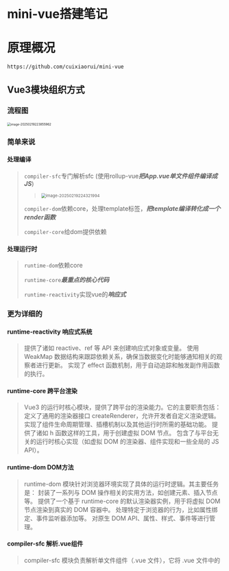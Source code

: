 # mini-vue搭建笔记

# 原理概况

```
https://github.com/cuixiaorui/mini-vue
```

## Vue3模块组织方式

### 流程图

<img src="C:\Users\DELL\AppData\Roaming\Typora\typora-user-images\image-20250219223855962.png" alt="image-20250219223855962" style="zoom:50%;" />

### 简单来说

#### 处理编译

>`compiler-sfc`专门解析sfc (使用rollup-vue***把App.vue单文件组件编译成JS***)
>
>> <img src="C:\Users\DELL\AppData\Roaming\Typora\typora-user-images\image-20250219224321994.png" alt="image-20250219224321994" style="zoom: 67%;" />
>
>`compiler-dom`依赖core，处理template标签，***把template编译转化成一个render函数***
>
>`compiler-core`给dom提供依赖

#### 处理运行时

>`runtime-dom`依赖core
>
>`runtime-core`***最重点的核心代码***
>
>`runtime-reactivity`实现vue的***响应式***

### 更为详细的

#### runtime-reactivity 响应式系统

>提供了诸如 reactive、ref 等 API 来创建响应式对象或变量。
>使用 WeakMap 数据结构来跟踪依赖关系，确保当数据变化时能够通知相关的观察者进行更新。
>实现了 effect 函数机制，用于自动追踪和触发副作用函数的执行。

#### runtime-core 跨平台渲染

>Vue3 的运行时核心模块，提供了跨平台的渲染能力。它的主要职责包括：
>定义了通用的渲染器接口 createRenderer，允许开发者自定义渲染逻辑。
>实现了组件生命周期管理、插槽机制以及其他运行时所需的基础功能。
>提供了诸如 h 函数这样的工具，用于创建虚拟 DOM 节点。
>包含了与平台无关的运行时核心实现（如虚拟 DOM 的渲染器、组件实现和一些全局的 JS API）。

#### runtime-dom DOM方法

>runtime-dom 模块针对浏览器环境实现了具体的运行时逻辑。其主要任务是：
>封装了一系列与 DOM 操作相关的实用方法，如创建元素、插入节点等。
>提供了一个基于 runtime-core 的默认渲染器实例，用于将虚拟 DOM 节点渲染到真实的 DOM 容器中。
>处理特定于浏览器的行为，比如属性绑定、事件监听器添加等。
>对原生 DOM API、属性、样式、事件等进行管理。

#### compiler-sfc 解析.vue组件

>compiler-sfc 模块负责解析单文件组件（.vue 文件），它将 .vue 文件中的 <template>、<script> 和 <style> 部分分别提取出来，并对它们进行相应的处理。具体而言：
>对于 <template> 部分，会调用 compiler-dom 来将其编译为渲染函数。
>对于 <script> 部分，可能会做一些额外的处理，比如注入上下文或处理 TypeScript 类型声明。
>对于 <style> 部分，则可能涉及 CSS 模块化处理或者其他样式相关的转换。

#### compiler-core 编译逻辑和算法

>作为 Vue 编译的核心模块，compiler-core 是平台无关的，提供了基础的编译逻辑和算法。它的职责是定义了编译的基本流程，包括但不限于：
>提供 baseParse 函数用于解析模板字符串到 AST。
>定义了 transform 方法来对 AST 进行转换。
>实现了 generate 函数用来从 AST 生成最终的渲染函数代码。
>提供了与平台无关的代码转换插件，适用于不同类型的编译需求。

#### compiler-dom 浏览器模板编译

>该模块专注于浏览器端的模板编译工作。它的主要功能包括：
>接收 Vue 的模板字符串作为输入，通过调用 baseCompile 函数来执行实际的编译过程。
>将模板字符串解析为抽象语法树（AST）。
>对 AST 进行必要的转换和优化。
>最终生成可执行的 JavaScript 渲染函数代码，以便在浏览器环境中运行。

# runtime-reactivity 响应式系统

## 主流程 | 脑图

![image-20250220163321605](C:\Users\DELL\AppData\Roaming\Typora\typora-user-images\image-20250220163321605.png)

### reactive 响应式设置

> ***reactivity核心API***
>
> **`reactive()`**创建**对象类型**的响应式数据：
>
> ```js
> import { reactive } from 'vue';
> const state = reactive({ count: 0 });
> state.count++; // 修改后视图自动更新
> ```
>
> **`ref()`**创建**任意类型**的响应式数据（通过 `.value` 访问）：
>
> ```js
> import { ref } from 'vue';
> const num = ref(0);
> num.value = 10; // 修改需使用 .value
> ```
>
> **`computed()`**创建依赖其他数据的计算属性：
>
> ```js
> const doubleCount = computed(() => state.count * 2);
> ```
>
> **`watch()` 和 `watchEffect()`**监听数据变化执行副作用：
>
> ```js
> watch(num, (newVal) => console.log('num变化:', newVal));
> watchEffect(() => console.log('count变化:', state.count));
> ```

#### reactive 单测

reactivity / tests / reactive.spec.ts

```ts
import { reactive, isReactive, toRaw, reactiveMap } from "../src/reactive";
```

>`reactive`: 将普通对象转换为响应式对象。
>`isReactive`: 检查一个对象是否是响应式对象。
>`toRaw`: 获取响应式对象对应的原始对象。
>`reactiveMap`: 内部使用的 Map 数据结构，用于存储原始对象和响应式对象之间的映射关系。

```ts
describe("reactive", () => {
  test("Object", () => {//测试用例1 | 基本功能：确保 reactive 方法能够正确地将普通对象转换为响应式对象。
    const original = { foo: 1 };
    const observed = reactive(original);//将普通对象转换为响应式对象
    expect(observed).not.toBe(original);//确保 reactive 返回的对象与原始对象不是同一个引用
    expect(isReactive(observed)).toBe(true);//验证 observed 是响应式对象
    expect(isReactive(original)).toBe(false);//而 original 不是
    expect(observed.foo).toBe(1);//可读取
    expect("foo" in observed).toBe(true);//存在
    expect(Object.keys(observed)).toEqual(["foo"]);//自有属性键名
  });

  test("nested reactives", () => {//测试用例2 | 嵌套对象支持：确保嵌套对象和数组也能被正确转换为响应式对象。
    const original = {//定义一个复杂对象
      nested: {//嵌套对象
        foo: 1,
      },
      array: [{ bar: 2 }],//数组
    };
    const observed = reactive(original);//将复杂对象转换为响应式对象
    expect(isReactive(observed.nested)).toBe(true);
    expect(isReactive(observed.array)).toBe(true);
    expect(isReactive(observed.array[0])).toBe(true);
  });

  test("toRaw", () => {//测试用例3 | toRaw 方法：确保可以正确地从响应式对象中获取原始对象。
    const original = { foo: 1 };
    const observed = reactive(original);
    expect(toRaw(observed)).toBe(original);//确保通过 toRaw 方法可以从响应式对象 observed 中获取原始对象 original
    expect(toRaw(original)).toBe(original);//如果直接对原始对象调用 toRaw，应该返回原始对象本身
  });
});
```

#### reactive 源码实现（*Proxy*）

```ts
export function reactive(target) {
  return createReactiveObject(target, reactiveMap, mutableHandlers);
}
```

👇

```ts
function createReactiveObject(target, proxyMap, baseHandlers) {//原理是JS创建的Proxy对象，目的是可以侦听到用户 get 或者 set 的动作
    
  const existingProxy = proxyMap.get(target);//先检查 proxyMap 中是否已经存在与当前 target 对应的代理对象。
  if (existingProxy) {//存在则直接返回缓存中的代理对象，避免重复创建。
    return existingProxy;
  }

  //target 被代理的目标对象
  //baseHandlers 一个拦截器对象，定义了代理的行为（例如如何处理 get 和 set 操作）
  const proxy = new Proxy(target, baseHandlers);

  proxyMap.set(target, proxy);//把创建好的 proxy 给存起来
  return proxy;
}
```

> 另：回顾Proxy功能 | 可在用户对目标对象的***访问(get)***和***修改(set)***操作中，自定义逻辑（如触发依赖更新）
>
> ```ts
> // 定义一个目标对象
> const target = { count: 0 };
> 
> // 创建一个 Proxy 对象
> const reactiveObj = new Proxy(target, {
> get(target, key, receiver) {
>  console.log(`Getting ${key}`);
>  return Reflect.get(target, key, receiver);
> },
> set(target, key, value, receiver) {
>  console.log(`Setting ${key} to ${value}`);
>  const result = Reflect.set(target, key, value, receiver);
>  if (result) {
>    console.log("Trigger updates...");
>  }
>  return result;
> }
> });
> 
> // 测试
> console.log(reactiveObj.count); // 输出: Getting count
> reactiveObj.count++; // 输出: Setting count to 1 和 Trigger updates...
> ```

### init 初始化

#### effect 单测

> ***effect 函数功能***
>
> 当依赖的数据发生变化时，自动重新执行指定的函数。
>
> ```ts
> import { reactive, effect } from '@vue/reactivity';
> 
> const state = reactive({ count: 0 });
> 
> // effect函数
> effect(() => {
> console.log(`Count is ${state.count}`);
> });
> 
> // 修改状态
> state.count++; // 输出: Count is 1
> state.count++; // 输出: Count is 2
> ```
>
> 手动停止 `effect`
>
> ```ts
> // 创建一个 effect 并获取停止函数
> const stop = effect(() => {
> console.log(`Count is ${state.count}`);
> });
> 
> // 修改状态
> state.count++; // 输出: Count is 1
> // 停止 effect
> stop();
> // 再次修改状态，但 effect 不再触发
> state.count++; // 无输出
> ```

```ts
import { reactive } from "../src/reactive";
import { effect, stop } from "../src/effect";
import { vi } from "vitest";

describe("effect", () => {
  it("should run the passed function once (wrapped by a effect)", () => { //验证 effect 函数是否会立即执行传入的函数一次
    const fnSpy = vi.fn(() => {});//创建一个间谍函数fnSpy
    effect(fnSpy);//fnSpy作为参数传递给effect函数
    expect(fnSpy).toHaveBeenCalledTimes(1);//验证fnSpy是否被调用了一次
  });

  it("should observe basic properties", () => {//验证 effect 函数是否能够观察到响应式对象的基本属性的变化
    let dummy;
    const counter = reactive({ num: 0 });
    effect(() => (dummy = counter.num));//使用 effect 函数包裹一个箭头函数，该函数将 counter.num 的值赋给 dummy。
    
    expect(dummy).toBe(0);
    counter.num = 7;
    expect(dummy).toBe(7);
  });

  it("should observe multiple properties", () => {//验证 effect 函数是否能够观察到响应式对象的多个属性的变化
    let dummy;
    const counter = reactive({ num1: 0, num2: 0 });
    effect(() => (dummy = counter.num1 + counter.num1 + counter.num2));
    
    expect(dummy).toBe(0);
    counter.num1 = counter.num2 = 7;
    expect(dummy).toBe(21);
  });

  it("should handle multiple effects", () => {//验证 effect 函数是否能够处理多个响应式依赖
    let dummy1, dummy2;
    const counter = reactive({ num: 0 });
    effect(() => (dummy1 = counter.num));
    effect(() => (dummy2 = counter.num));

    expect(dummy1).toBe(0);
    expect(dummy2).toBe(0);
    counter.num++;
    expect(dummy1).toBe(1);
    expect(dummy2).toBe(1);
  });

  it("should observe nested properties", () => {//验证 effect 函数是否能够观察到嵌套属性的变化
    let dummy;
    const counter = reactive({ nested: { num: 0 } });
    effect(() => (dummy = counter.nested.num));

    expect(dummy).toBe(0);
    counter.nested.num = 8;
    expect(dummy).toBe(8);
  });

  it("should observe function call chains", () => {//验证 effect 函数是否能够观察到函数调用链的变化
    let dummy;
    const counter = reactive({ num: 0 });
    effect(() => (dummy = getNum()));

    function getNum() {
      return counter.num;
    }

    expect(dummy).toBe(0);
    counter.num = 2;
    expect(dummy).toBe(2);
  });

  it("scheduler", () => {//验证 effect 函数是否能够正确地调用 scheduler 函数
    let dummy;
    let run: any;
    const scheduler = vi.fn(() => {
      run = runner;
    });
    const obj = reactive({ foo: 1 });
    const runner = effect(
      () => {
        dummy = obj.foo;
      },
      { scheduler }
    );
    expect(scheduler).not.toHaveBeenCalled();
    expect(dummy).toBe(1);
    // should be called on first trigger
    obj.foo++;
    expect(scheduler).toHaveBeenCalledTimes(1);
    // // should not run yet
    expect(dummy).toBe(1);
    // // manually run
    run();
    // // should have run
    expect(dummy).toBe(2);
  });

  it("stop", () => {//验证 effect 函数是否能够正确地停止观察
    let dummy;
    const obj = reactive({ prop: 1 });
    const runner = effect(() => {
      dummy = obj.prop;
    });
    obj.prop = 2;
    expect(dummy).toBe(2);
    stop(runner);
    // obj.prop = 3
    obj.prop++;
    expect(dummy).toBe(2);

    // stopped effect should still be manually callable
    runner();
    expect(dummy).toBe(3);
  });

  it("events: onStop", () => {//验证 effect 函数是否能够正确地触发 onStop 事件
    const onStop = vi.fn();
    const runner = effect(() => {}, {
      onStop,
    });

    stop(runner);
    expect(onStop).toHaveBeenCalled();
  });
});
```

#### effect 源码实现

**effect函数**

```ts
export function effect(fn, options = {}) {
    //fn：用户传入的副作用函数，该函数内部通常会访问响应式数据，当这些响应式数据发生变化时，fn 会被重新执行。
    //options：一个可选的配置对象，默认值为空对象 {}。
    const _effect = new ReactiveEffect(fn);

    extend(_effect, options);//将用户传入的 options 配置对象合并到_effect 实例上，但不容易直接看出 _effect 实例上有哪些额外的属性
    _effect.run();//调用内部run方法

    // 将 _effect.run 方法绑定到 _effect 实例上，创建一个新的函数 runner
    // 当调用 runner 函数时，实际上是调用 _effect.run 方法
    const runner: any = _effect.run.bind(_effect);
    //在 runner 函数上添加一个 effect 属性，指向 _effect 实例
    runner.effect = _effect;
    return runner;
}
```

##### 执行fn

**ReactiveEffect类**

```ts
export class ReactiveEffect {
  active = true; //标记该副作用函数是否处于活跃状态
  deps = []; //存储该副作用函数的所有依赖项
  public onStop?: () => void; //副作用函数停止时的回调
  constructor(public fn, public scheduler?) {
    console.log("创建 ReactiveEffect 对象");
  }

  run() {
    console.log("run");
      
    //如果 this.active 为 false，表示该副作用函数已经被停止（调用了 stop 方法），此时直接执行 this.fn() 并返回结果，不进行依赖收集。
    if (!this.active) {
      return this.fn();
    }

    shouldTrack = true;//全局变量，控制是否进行依赖收集。true表示开始收集依赖。
    activeEffect = this as any;//全局变量，存储当前正在执行的副作用函数。this表示当前正在执行的副作用函数是 ReactiveEffect 的实例。
      
    console.log("执行用户传入的 fn");
    const result = this.fn();

    shouldTrack = false;//停止依赖收集。
    activeEffect = undefined;//当前没有正在执行的副作用函数。

    return result;
  }

  stop() {
    if (this.active) {//该副作用函数已经被停止
      // 如果第一次执行 stop 后 active 就 false 了，这是为了防止重复的调用，执行 stop 逻辑
      cleanupEffect(this);//从所有依赖该副作用函数的响应式对象中移除该副作用函数，从而停止响应式追踪
      if (this.onStop) {//this.onStop 存在，则调用该回调函数，允许用户在副作用函数停止时执行自定义逻辑
        this.onStop();
      }
      this.active = false;//副作用函数已经停止
    }
  }
}
```

##### 触发get(访问)

##### 执行track(收集依赖)

##### 把effect收集起来作为依赖

### update 更新

#### 例：effect 单测

##### 触发set(修改)

```ts
it("should observe basic properties", () => {//验证 effect 函数是否能够观察到响应式对象的基本属性的变化
    let dummy;
    const counter = reactive({ num: 0 });
    effect(() => (dummy = counter.num));

    expect(dummy).toBe(0);
    counter.num = 7;// 更新时触发set操作
    expect(dummy).toBe(7);
});
```

##### 执行trigger(触发依赖)

baseHandlers.ts

```ts
function createSetter() {
	return function set(target, key, value, receiver) {
		const result = Reflect.set(target, key, value, receiver)

		trigger(target, 'set', key)// 触发trigger后重新运行effect函数

		return result
	}
}
```

##### effect重新运行

>执行fn->触发get(访问)->执行track(收集依赖)->把effect收集起来作为依赖

## baseHandlers | 脑图

![image-20250220164149032](C:\Users\DELL\AppData\Roaming\Typora\typora-user-images\image-20250220164149032.png)

直达src / baseHandlers.ts

### get

```ts
function createGetter(isReadonly = false, shallow = false) {
  return function get(target, key, receiver) {
    //这些辅助函数用于检查 key 是否为 ReactiveFlags.RAW，并且 receiver 是否与相应的映射表（reactiveMap、readonlyMap 或 shallowReadonlyMap）中的目标对象匹配。
    const isExistInReactiveMap = () =>
      key === ReactiveFlags.RAW && receiver === reactiveMap.get(target);

    const isExistInReadonlyMap = () =>
      key === ReactiveFlags.RAW && receiver === readonlyMap.get(target);

    const isExistInShallowReadonlyMap = () =>
      key === ReactiveFlags.RAW && receiver === shallowReadonlyMap.get(target);

    if (key === ReactiveFlags.IS_REACTIVE) {//表示对象是否为响应式对象。
      return !isReadonly;
    } else if (key === ReactiveFlags.IS_READONLY) {
      return isReadonly;
    } else if (//表示对象是否为只读对象。
      isExistInReactiveMap() ||
      isExistInReadonlyMap() ||
      isExistInShallowReadonlyMap()
    ) {
      return target;
    }

    //假设obj={foo:1} key:foo -> res = 1 res就是目标对象的属性值//
    const res = Reflect.get(target, key, receiver);

    if (!isReadonly) {//如果对象不是只读的，调用 track 函数进行依赖收集。只读对象不会被修改，也就不会触发 trigger 函数，所以不需要收集依赖。
      // 在触发 get 的时候进行依赖收集
      track(target, "get", key);//触发track
    }

    if (shallow) {//如果是浅响应式模式，直接返回属性值，不进行递归处理
      return res;
    }

    if (isObject(res)) {//如果属性值是一个对象，根据 isReadonly 的值，将其转换为只读响应式对象或普通响应式对象
      // res 等于 target[key]
      return isReadonly ? readonly(res) : reactive(res);
    }

    return res;
  };
}
```

### set

```ts
function createSetter() {
	return function set(target, key, value, receiver) {
         //假设obj={foo:1} key:foo -> value可变2//
         //obj={foo:2}//
		const result = Reflect.set(target, key, value, receiver)//设置对象的属性值

		trigger(target, 'set', key)//trigger函数会通知所有依赖该属性的副作用函数重新执行，以确保响应式系统能够正确更新相关的视图或数据。

		return result//设置完成，返回结果
	}
}
```

### deleteProperty



### has



### ownKeys



## track(收集依赖) | 脑图

![image-20250220212111915](C:\Users\DELL\AppData\Roaming\Typora\typora-user-images\image-20250220212111915.png)

### 初始化dep

src / effect.ts

```ts
export function track(target, type, key) {
    //target：响应式对象，即被代理的原始对象。
    //type：操作类型，例如 GET、SET 等，不过在当前代码中，type 参数未被使用。
    //key：响应式对象的属性名。
    if (!isTracking()) {//当前是否允许进行依赖收集
        return;
    }
    console.log(`触发 track -> target: ${target} type:${type} key:${key}`);
    
    let depsMap = targetMap.get(target);//targetMap 是一个 WeakMap，用于存储每个响应式对象对应的 depsMap
    if (!depsMap) {// 如果是第一次的话，初始化 depsMap 的逻辑
        depsMap = new Map();// 创建一个新的 Map 实例
        targetMap.set(target, depsMap);//存储到 targetMap 中
    }

    let dep = depsMap.get(key);//depsMap 是一个 Map，存储每个属性对应的 dep
    if (!dep) {
        dep = createDep();//创建一个新的 dep 实例
        depsMap.set(key, dep);//存储到 depsMap 中
    }

    trackEffects(dep);//将当前的副作用函数（activeEffect）添加到 dep 中，并将 dep 添加到 activeEffect 的 deps 数组中
}
```

### 基于activeEffect获取当前依赖 & dep.push(activeEffect)

```ts
export function trackEffects(dep) {
    // 将当前活跃的副作用函数（activeEffect）添加到对应的依赖集合（dep）中，同时将该依赖集合添加到副作用函数的依赖列表（deps）里。
    if (!dep.has(activeEffect)) {//检查是否已收集副函数
        dep.add(activeEffect);//添加
        (activeEffect as any).deps.push(dep);//添加依赖集合到副作用函数的依赖列表
    }
}
```

## trigger(触发依赖) | 脑图

src / effect.ts

```ts
export function trigger(target, type, key) {
    // target：响应式对象，即被代理的原始对象。
    // type：操作类型，例如 GET、SET 等。不过在当前代码中，暂时只处理了 GET 类型。
    // key：响应式对象的属性名。
    let deps: Array<any> = [];//存储所有依赖该属性的依赖集合（dep）

    const depsMap = targetMap.get(target);//从 targetMap 中获取 target 对应的 depsMap

    if (!depsMap) return;

    // 暂时只实现了 GET 类型
    // get 类型只需要取出来就可以
    const dep = depsMap.get(key);

    deps.push(dep);// 最后收集到 deps 内

    const effects: Array<any> = [];
    deps.forEach((dep) => { // 这里解构 dep 得到的是 dep 内部存储的 effect
        effects.push(...dep);
    });
    // 这里的目的是只有一个 dep ，这个dep 里面包含所有的 effect
    // 这里的目前应该是为了 triggerEffects 这个函数的复用
    triggerEffects(createDep(effects));// 触发该依赖集合中的所有副作用函数重新执行
}
```

src / dep.ts

```ts
export function createDep(effects?) {
    // Set 是 JavaScript 中的一种数据结构，类似于数组，但成员的值都是唯一的，没有重复的值。
    const dep = new Set(effects);// 将传入的 effects 作为初始值填充到这个 Set 中
    return dep;
}
```

src / effect.ts

```ts
export function triggerEffects(dep) { // dep 是一个存储副作用函数的集合，通常是一个 Set 类型，用于记录依赖于某个响应式对象属性的所有副作用函数。
    for (const effect of dep) {// 遍历 dep 集合中的每个副作用函数 effect
        if (effect.scheduler) {// effect.scheduler存在
            // scheduler 可以让用户自己选择调用的时机，这样就可以灵活的控制调用了
            // 在 runtime-core 中，就是使用了 scheduler 实现了在 next ticker 中调用的逻辑
            effect.scheduler();
        } else {
            effect.run();// 直接调用 effect.run() 方法，执行副作用函数。
        }
    }
}
```

# runtime-core 初始化核心

## Demo

example / helloWorld

index.html

```html
<div id="root"></div>
<script src="main.js" type="module"></script>
```

main.js

```js
import { createApp } from "../../dist/mini-vue.esm-bundler.js";
import App from "./App.js";

const rootContainer = document.querySelector("#root");//获取根标签节点
createApp(App).mount(rootContainer); //createApp(传入根组件).mount(传入根容器)
```

App.js

```js
export default {//一个对象
    name: "App",//标记当前组件的名字
    setup(props,context) {},//一个在组件创建之前执行的函数，可使用响应式数据、生命周期钩子、计算属性等

    render() {//把template转化成render函数，代表这个组件想要渲染出来的视图
        //tag标签名(div)  props属性对象  children数据包含了(div 元素的子节点)
        return h("div", { tId: 1 }, [h("p", {}, "主页"), h(HelloWorld)]);
    },
};
```

## 渲染流程详解

### mount 初始化流程

> ![138114565-3e0eecbb-7fd0-4203-bf36-5e5fd8003ce0](C:\Users\DELL\Desktop\138114565-3e0eecbb-7fd0-4203-bf36-5e5fd8003ce0.png)
>
> 先进入main.js---获取到根容器---触发createApp函数---调用createApp内部App对象的mount函数---mount内部基于传来的根容器生成虚拟节点vnode(一个普通对象但有几个关键的key，最关键的是有type对象[和传入的对象是一样的name|setup|render])
>
> 调用mount内部的render---调用内部patch方法---解构出type对象---switch判断type的类型从而用不同的方法处理
>
> >**component** 组件类型---调用processComponent---根据!n1分成初始化or更新
> >
> >>**mountComponent** 初始化---模板初始化对象+把vnode虚拟节点挂在到该对象上---***setupComponent***---initProps+initSlots+setupStatefulComponent初始化props/slots/setup&处理组件---在setupStatefulComponent创建一个代理对象[还是那个传来的type对象]将其绑定到instance对象上---传入instance触发setcurrentinstance---handlesetupResult基于setup中的props和context做出一定的处理---1.setup返回一个函数[会把它当成render函数去写] 2.setup返回一个对象[赋值,调用finishComponentSetup,如果没有render会将Component的render赋值给它]
> >
> >>往回走走到***setupComponent***，instance.update使用effect调用componentUpdateFn---该函数中要调用传来对象里的render函数获取vnode子组件生成好的虚拟节点---在componentUpdateFn触发***patch***(递归回去了)【!此时已经变成**element**元素类型了!】
> >
> >>**updateComponent** 更新
>
> >**element** 元素类型---调用processElement---根据!n1分成初始化or更新
> >
> >>**mountElement** 初始化(把虚拟节点转化成一个真实的dom元素)---创建el(真实的element)---[文本类型调用hostcreateElement]---[数组类型调用mountChildren]传入childer节点,el---遍历数组触发***patch***(递归)【!此时数组元素就是**element**类型!】
> >
> >>仍然位于mountElement函数中,如果元素props存在,遍历调用**hostPatchProp**(传入el,key,null,val)---分类,内部处理还是调用了dom内部的API
> >
> >>返回mountElement函数,下一步调用**hostInsert**(el,container[根组件])[将所有的一切插回#root根元素组件]到此所有元素就都在页面上展示出来了，也就是初始化的全过程
> >
> >>**patchElement** 

> 通俗来说：***调用render就是“拆箱”的过程***直到把内部所有的组件渲染到浏览器上

### update 更新流程

App.js 样例变动

```js
export default {//一个对象
    name: "App",//标记当前组件的名字
    setup(props,context) {//一个在组件创建之前执行的函数，可使用响应式数据、生命周期钩子、计算属性等
        const count = ref(10)
        window.count = count
        
        return{
            count,
        };
    },

    render() {//把template转化成render函数，代表这个组件想要渲染出来的视图
        //tag标签名(div)  props属性对象  children数据包含了(div 元素的子节点)
        return h("div", { tId: 1 }, [h("p", {}, "主页" + this.count)]);
    },
};
```

> ![138115157-1f4fb8a2-7e60-412d-96de-12e68eb0288c](C:\Users\DELL\Desktop\138115157-1f4fb8a2-7e60-412d-96de-12e68eb0288c.png)
>
> 响应式的值发生改变(响应式对象都在render函数内)---执行用户传入的fn---判断是否初始化---触发当前组件的effect函数执行(instance,update)---调用render函数(获取前后虚拟节点树节点)---触发***patch***(前后虚拟节点树节点)---根据!n2分成**component**组件类型or**element**元素类型
>
> 更新逻辑：***processXXX***中n1存在---进入***updateXXX***(n1,n2)---取出新(n1&n2)老(n2&{})props---n2.el=n1.el---对比props(patchProps)---对比children(patchChild)双端对比算法实现

# 逐步搭建

## 初始化项目+搭建环境

```js
npm init -y
npm install --save-dev jest
pnpm add typescript --save-dev
npx tsc --init
pnpm add --save-dev jest
pnpm i --save-dev @types/node
```

替换 package.json & tsconfig.json

```json
"scripts": {
    "test": "jest"
}

"types": ["jest"],
"noImplicitAny": false,//把any报错忽略掉
```

配置bable环境

```
pnpm add --save-dev babel-jest @babel/core @babel/preset-env @babel/preset-typescript
```

根目录下创建一个`babel.config.js`文件

> 以当前node版本做一个转换 | 支持TS

```javascript
module.exports = {
  presets: [
    ['@babel/preset-env', {targets: {node: 'current'}}],
    '@babel/preset-typescript',
  ],
};
```

编写测试文件

reactivity / index.ts

```ts
export function sum(a, b) {
	return a + b
}
```

reactivity / tests / index.spec.ts

```ts
it('index', () => {
	expect(1).toBe(1)
})
```

单测运行

```
pnpm test
```



## runtime-reactivity 响应式系统实现

### 编写单测

#### effect

reactivity / texts / effect.spec.ts

```ts
import { effect } from '../effect'
import { reactive } from '../reactive'

describe('effect', () => {
	it.skip('effect', () => {
		const user = reactive({// 响应式对象
			age: 10,
		})

		let nextAge
		effect(() => {//收集依赖 接收fn 触发get操作
			nextAge = user.age + 1
		})

		expect(nextAge).toBe(11)

		// update 触发set操作
		user.age++
		expect(nextAge).toBe(12)
	})
})
```

#### reactive

reactivity / texts / reactive.spec.ts

```ts
import { reactive } from '../reactive'

describe('reactive', () => {
    it('reactive', () => {
        const original = { age: 1 }
        const observed = reactive(original)
        expect(observed).not.toBe(original)
        expect(observed.age).toBe(1)
    })
})
```



### 实现reactive

tsconfig.json

```json
"lib": ["DOM","ES6"], 
```

reactivity / reactive.ts

> 传入一个对象，返回一个Proxy对象，实现 get & set 函数
>
> > 详解 假设对象为 { foo : 1 }
> >
> > ```ts
> > target: { foo : 1 }
> > key: foo
> > value: 1
> > ```

```ts
export function reactive(raw) {
    return new Proxy(raw, {
        get(target, key) {
            const res = Reflect.get(target, key)

            // TODO:收集依赖

            return res
        },
        
        set(target, key, value) {
            const res = Reflect.set(target, key, value)
            
            // TODO:触发依赖

            return res
        }
    })
}
```

> 测试 pnpm test reactive

### 实现effect

reactivity / effect.ts

> 传入一个副作用函数fn，响应式数据发生变化时，重新执行fn
>
> > 封装类，将 `_fn` 私有属性和 `run` 方法封装在一起，外部代码只能通过 `run` 方法来执行 `_fn`，隐藏内部实现细节，提高代码的安全性和可维护性
> >
> > ```ts
> > class ReactiveEffect {
> >  private _fn: any
> > 	constructor(fn) {
> > 		this._fn = fn
> > 	}
> > 	run() {
> > 		this._fn()
> > 	}
> > }
> > ```

```ts
export function effect(fn) {
	const _effect = new ReactiveEffect(fn)

	_effect.run()
}
```

> 测试 pnpm test effect

### 实现reactive-get

```ts
get(target, key) {
    const res = Reflect.get(target, key)

    track(target, key) //传入对象和key

    return res
},
```

#### track 依赖收集

reactivity / effect.ts

> 构建一个容器，存储依赖
>
> ```ts
> const targetMap = new Map() // 存储依赖关系
> ```

```ts
const targetMap = new Map() // 存所有依赖
export function track(target, key) {
	let depsMap = targetMap.get(target)
	if (!depsMap) {
		depsMap = new Map()
		targetMap.set(target, depsMap)//targetMap结构[target<obj>, depsMap<map>]
	}

	let dep = depsMap.get(key)
	if (!dep) {
		dep = new Set()
		depsMap.set(key, dep)//depsMap结构[key<key>, dep<ReactiveEffect>]
	}

	dep.add(？)
}
```

如何拿到fn

```ts
//全局对象
let activeEffect

//ReactiveEffect类内
run() {
    activeEffect = this
    this._fn()
}

//传入effect
dep.add(activeEffect)
```

### 实现reactive-set

```ts
set(target, key, value) {
    const res = Reflect.set(target, key, value)

    trigger(target, key) //传入对象和key
    
    return res
}
```

#### trigger 依赖触发

reactivity / effect.ts

```ts
export function trigger(target, key) {
	let depsMap = targetMap.get(target)
	if (!depsMap) {
		return
	}

	let dep = depsMap.get(key)
	if (!dep) {
		return
	}

	dep.forEach((effect) => {
        effect.run()
    })
}
```

> 测试 pnpm test effect

### 完善effect功能

#### 功能单测1

reactivity / texts / effect.spec.ts

```ts
it('返回runner可以触发effect', () => {
    let foo = 10
    const runner = effect(() => {
        foo++
        return foo
    })

    expect(foo).toBe(11)//创建effect - foo++
    const r = runner()//调用runner - foo++
    expect(foo).toBe(12)
    expect(r).toBe(foo)//调用runner - foo++
})
```

修改effect逻辑

*实现创建实例时run一次*

```ts
export function effect(fn) {
	const _effect = new ReactiveEffect(fn)

	_effect.run() //先执行一次

    return _effect.run.bind(_effect)//返回run函数并绑定this
}
```

```ts
run() {
    activeEffect = this
    return this._fn()//返回值
}
```

> Tips：有关 ***.bind(...)***
>
> 直接返回 `_effect.run` 会让 `run` 方法在调用时 `this` 指向出现问题，可能导致 `this._fn()` 无法正常执行。
>
> *例子*
>
> ```ts
> class ReactiveEffect {
>  private _fn: any;
>  constructor(fn) {
>      this._fn = fn;
>  }
>  run() {
>      console.log('this:', this);
>      this._fn();
>  }
> }
> 
> function effectWithBind(fn) {// 返回 _effect.run.bind(_effect)
>  const _effect = new ReactiveEffect(fn);
>  _effect.run();
>  return _effect.run.bind(_effect);
> }
> 
> function effectWithoutBind(fn) {// 返回 _effect.run
>  const _effect = new ReactiveEffect(fn);
>  _effect.run();
>  return _effect.run;
> }
> 
> const boundRun = effectWithBind(f);// 使用 effectWithBind
> boundRun(); // this 指向 _effect 实例
> 
> const unboundRun = effectWithoutBind(f);// 使用 effectWithoutBind
> unboundRun(); // this 指向全局对象（在浏览器中是 window）
> ```

> 测试 pnpm test effect

#### 功能单测2

reactivity / texts / effect.spec.ts

```ts
it.skip("scheduler", () => {
    // 1. 通过 effect 的第二个参数给定一个 scheduler 的 fn
    // 2. effect 第一次执行的时候 还会执行 fn
    // 3. 当 响应式对象 set update 不会执行 fn 而是执行 scheduler
    // 4. 如果说当执行 runner 的时候 会再次执行 fn
    let dummy
    let run: any
    const scheduler = jest.fn(() => {
        run = runner
    })
    const obj = reactive({ foo: 1 })
    const runner = effect(() => 
		{ dummy = obj.foo },
		{ scheduler }
    )

    expect(scheduler).not.toHaveBeenCalled()//scheduler不会被调用
    expect(dummy).toBe(1)

    //当响应式对象set时调用scheduler,但不会执行fn
    obj.foo++
    expect(scheduler).toHaveBeenCalledTimes(1)
    expect(dummy).toBe(1)

    //调用runner时执行fn
    run()
    expect(dummy).toBe(2)
})
```

更新effect函数

```ts
constructor(fn, public scheduler?) {//拿到可选参数scheduler
    this._fn = fn
}

export function effect(fn, options: any = {}) {
    const scheduler = options.scheduler//拿到scheduler
    const _effect = new ReactiveEffect(fn, scheduler)//给类传入scheduler

    _effect.run()
    return _effect.run.bind(_effect)
}
```

修改更新函数trigger逻辑

```ts
dep.forEach((effect) => {
    if (effect.scheduler) {
        effect.scheduler()
        return
    } else {
        effect.run()
    }
    effect.run()
})
```

> pnpm test effect

#### 功能单测3

reactivity / texts / effect.spec.ts

```ts
it("stop的执行逻辑", () => {
    let dummy
    const obj = reactive({ prop: 1 })
    const runner = effect(() => {
        dummy = obj.prop
    })
    obj.prop = 2
    expect(dummy).toBe(2)

    stop(runner)//停止执行runner

    obj.prop = 3
    expect(dummy).toBe(2)

    runner()
    expect(dummy).toBe(3)
})
```

reactivity / effect.ts

实现stop代码

```ts
export function stop(runner) {
	runner.effect.stop()
}
```

修改effect函数

```ts
export function effect(fn, options: any = {}) {
    const scheduler = options.scheduler
    const _effect = new ReactiveEffect(fn, scheduler)
    
    _effect.run()
    
    const runner: any = _effect.run.bind(_effect) //定义runner函数并绑定this
    runner.effect = _effect //将effect挂载到runner上

    return runner
}
```

track（依赖收集）函数添加逻辑

```ts
dep.add(activeEffect)
activeEffect.deps.push(dep)
```

修改effect类 | 添加stop函数

```ts
public deps = []

stop() {
    this.deps.forEach((dep:any) => {
        dep.delete(this)
    })
}
```

> pnpm test effect --watch

代码优化（抽离清除逻辑 & 防抖）

```ts
active = true

stop() {
    if (this.active) {
        cleanupEffect(this)	
        this.active = false
    }
}

function cleanupEffect(effect) {
    effect.deps.forEach((dep: any) => {
        dep.delete(effect)
    })
}
```

#### 功能单测4

reactivity / texts / effect.spec.ts

```ts
it('onStop的执行逻辑', () => {
    const obj = reactive({
        foo: 1,
    })
    const onStop = jest.fn()//jest.fn() 创建一个模拟函数 onStop，用于记录其调用次数和参数
    let dummy
    const runner = effect(
        () => {
            dummy = obj.foo//响应式对象
        },
        {
            onStop,//选项对象
        }
    )
    stop(runner)
    expect(onStop).toBeCalledTimes(1)//验证 onStop 函数是否被调用了一次
})
```

reactivity / effect.ts

```ts
//_effect.onStop = options.onStop//调用类方法
//Object.assign(_effect, options)//调用类方法(优化)
extend(_effect, options)//调用类方法(抽离封装)
```

> Tip：二者区别
>
> ```ts
> // 假设 options 对象如下
> const options = {
>  onStop: () => console.log('Effect stopped'),
>  someOtherOption: 'value'
> };
> const _effect = new ReactiveEffect(() => {});
> ```
>
> ```ts
> // 仅赋值 onStop 属性
> _effect.onStop = options.onStop;
> 
> console.log(_effect.onStop); // 输出: () => console.log('Effect stopped')
> console.log(_effect.someOtherOption); // 输出: undefined
> ```
>
> ```ts
> // 复制 options 对象的所有属性到 _effect
> Object.assign(_effect, options);
> 
> console.log(_effect.onStop); // 输出: () => console.log('Effect stopped')
> console.log(_effect.someOtherOption); // 输出: 'value'
> ```

继续抽离函数

src / shared (放置通用的工具函数) / index.ts

```ts
export const extend = Object.assign
```

修改类

```ts
onStop?: () => void

stop() {
    if (this.active) {
        cleanupEffect(this)
        if (this.onStop) {
            this.onStop()	
        }
        this.active = false
    }
}
```

### 实现readonly功能

#### 编写单测

readonly.spec.ts

> 只读属性只能读取set不能被改写set

```ts
import { readonly } from '../reactive'

describe('readonly', () => {
	it('readonly', () => {
		const original = { foo: 1 }
		const wrapped = readonly(original)
		expect(wrapped).not.toBe(original) //返回一个新对象，而非返回原对象
		expect(wrapped.foo).toBe(1)
	})

	it('warning when call set', () => {
		console.warn = jest.fn()
		const user = readonly({
			age: 10,
		})
		user.age = 11
		expect(console.warn).toBeCalled()//调用了console.warn
	})
})
```

reactive

```ts
export function readonly(raw) {
    return new Proxy(raw, {
        get(target, key) {
            return Reflect.get(target, key)
        },
        set(target, key, value) {
            console.warn(`key: ${key} set 失败，因为 target 是 readonly 的`, target)
            return true
        }
    }) 
}
```

抽离 get & set 函数

createGetter

```ts
function createGetter(isReadonly = false, shallow = false) {
    return function get(target, key) {//返回一个get函数
        const res = Reflect.get(target, key)
        if (!isReadonly) {
            track(target, key)
        }
        if (shallow) {
            return res
        }
        if (typeof res === 'object') {
            return isReadonly ? readonly(res) : reactive(res)
        }
        return res
    }
}
```

createSetter

```ts
function createSetter(shallow = false) {
	return function set(target, key, value) {
		const res = Reflect.set(target, key, value)
		trigger(target, key)
		return res
	}
}
```

改写函数

```ts
export function reactive(raw) {
	return new Proxy(raw, {
		get: createGetter(),
		set: createSetter(),
	})
}

export function readonly(raw) {
	return new Proxy(raw, {
		get: createGetter(true),
		set(target, key, value) {
			console.warn(`key: ${key} set 失败，因为 target 是 readonly 的`, target)
			return true
		},
	})
}
```

继续优化抽离组件

创建 baseHanders.ts | 封装get逻辑

```ts
import { track, trigger } from './effect'

function createGetter(isReadonly = false) {
	return function get(target, key) {
		const res = Reflect.get(target, key)
		if (!isReadonly) {
			track(target, key)
		}
		return res
	}
}

function createSetter() {
	return function set(target, key, value) {
		const res = Reflect.set(target, key, value)
		trigger(target, key)
		return res
	}
}

export const reactiveHandlers = {
	get: createGetter(),
	set: createSetter(),
}

export const readonlyHandlers = {
	get: createGetter(true),
	set(target, key, value) {
		console.warn(`key: ${key} set 失败，因为 target 是 readonly 的`, target)
		return true
	},
}
```

重构 reactive & readonly

```ts
import { reactiveHandlers, readonlyHandlers } from './baseHanders'

function createActiveEffect(raw: any, baseHanders) {
	return new Proxy(raw, baseHanders)
}

export function reactive(raw) {
	return createActiveEffect(raw, reactiveHandlers)
}

export function readonly(raw) {
	return createActiveEffect(raw, readonlyHandlers)
}
```

为 createGetter 添加缓存机制

```ts
const get = createGetter()
const set = createSetter()
const readonlyGet = createGetter(true)
```

> pnpm test readonly --watch

### 实现 isReactive & isReadonly 功能

#### 编写单测

reactive.spec.ts

> 判断传入的 `value` 是否为响应式对象

```ts
it('reactive', () => {
    const original = { age: 1 }
    const observed = reactive(original)
    expect(observed).not.toBe(original)
    expect(observed.age).toBe(1)

    //判断是否是响应式对象
    expect(isReactive(observed)).toBe(true)
    expect(isReactive(original)).toBe(false)
})
```

readonly.spec.ts

> 判断是否是只读对象

```ts
it('readonly', () => {
    const original = { foo: 1 }
    const wrapped = readonly(original)
    expect(wrapped).not.toBe(original) //返回一个新对象，而非返回原对象
    expect(wrapped.foo).toBe(1)

    expect(isReadonly(wrapped)).toBe(true)//判断是否是只读对象
})
```

#### 功能实现

createGetter拦截判断

```ts
function createGetter(isReadonly = false) {
	return function get(target, key) {

		if (key === ReactiveFlags.IS_REACTIVE) {//判断是否是响应式对象
			return !isReadonly
		}else if (key === ReactiveFlags.IS_READONLY) {//判断是否是只读对象
			return isReadonly
		}

		const res = Reflect.get(target, key)
		if (!isReadonly) {
			track(target, key)
		}
		return res
	}
}
```

reactive.ts

```ts
export const enum ReactiveFlags {
	IS_REACTIVE = '__v_isReactive',
	IS_READONLY = '__v_isReadonly',
}

export function isReactive(value) {//判断是否是响应式对象
    return !!value[ReactiveFlags.IS_REACTIVE]
}
export function isReadonly(value) {//判断是否是只读对象
    return !!value[ReactiveFlags.IS_READONLY]
}
```

> pnpm test readonly --watch
>
> pnpm test reactive --watch

### stop功能优化

#### 当前bug

```ts
it("stop的执行逻辑", () => {
    let dummy
    const obj = reactive({ prop: 1 })
    const runner = effect(() => {
        dummy = obj.prop
    })
    obj.prop = 2
    expect(dummy).toBe(2)

    stop(runner)//停止执行runner

    // obj.prop = 3 只涉及set操作
    obj.prop++ //触发 get+set
    
    expect(dummy).toBe(2)

    runner()
    expect(dummy).toBe(3)
})
```

> stop(runner)会根据该响应式对象中active的状态清除它的已经收集的所有依赖
>
> ```ts
> effect.deps.forEach((dep: any) => {
>     dep.delete(effect)
> })
> ```
>
> +1触发get操作一定会触发track操作重新收集依赖 
>
> ```ts
> dep.add(activeEffect)//之前的依赖都白清了
> ```
>
> 所以stop函数之后的操作不应该收集依赖（不能触发track操作）

#### 代码实现

track添加逻辑

```ts
if(!activeEffect || !shouldTrack){//如果没有激活的effect或者shouldTrack为false，直接返回
    return	
}

//...收集依赖

if (dep.has(activeEffect)) {
    return
}
dep.add(activeEffect)
activeEffect.deps.push(dep)
```

修改run函数（stop根据active状态区分）

```ts
run() {
    if (!this.active) { // stop状态直接返回fn
        return this._fn()
    }

    shouldTrack = true // 允许进行依赖收集
    activeEffect = this

    const res = this._fn() // this._fn() 执行，期间访问响应式对象的属性，触发track依赖收集

    shouldTrack = false // 依赖收集结束，后续操作不会再触发依赖收集。

    return res
}
```

cleanupEffect添加逻辑

```ts
effect.deps.length = 0
```

> pnpm test reactive --watch

### 嵌套响应式转换

#### 编写单测

reactive

```ts
it('嵌套响应式对象转换', () => {
    const original = {
        nested: {
            foo: 1
        },
        array: [{ bar: 2 }]
    }
    const observed = reactive(original)
    expect(isReactive(observed.nested)).toBe(true)
    expect(isReactive(observed.array)).toBe(true)
    expect(isReactive(observed.array[0])).toBe(true) 
})
```

readonly

```ts
it('readonly', () => {
    const original = { foo: 1, bar: { baz: 2 } }
    const wrapped = readonly(original)

    expect(wrapped).not.toBe(original) //返回一个新对象，而非返回原对象
    expect(wrapped.foo).toBe(1)

    expect(isReadonly(original)).toBe(false)
    expect(isReadonly(original.bar)).toBe(false)
    expect(isReadonly(wrapped)).toBe(true)//只读
    expect(isReadonly(wrapped.bar)).toBe(true)//只读
})
```

baseHanders.ts 递归拦截

> createGetter函数
>
> const res = Reflect.get(*target*, *key*)后添加判断

```ts
if (isObject(res)) {//判断是否是对象
    return isReadonly ? readonly(res) : reactive(res)//返回只读对象或者响应式对象
}
```

shared / index.ts

```ts
export const isObject = (val) => {
	return val !== null && typeof val === 'object'
}
```

### shallowReadonly工具函数

#### 编写单测

shallowReadonly.spec.ts

> 数据展示:确保外层数据不会被意外修改，同时允许在必要时修改嵌套对象
>
> 性能优化:避免对所有嵌套对象进行只读处理

```ts
import { isReadonly, shallowReadonly } from '../reactive'

describe('shallowReadonly', () => {
    it('shallowReadonly', () => {
        const props = shallowReadonly({ n: { foo: 1 } })
        expect(isReadonly(props)).toBe(true)//表层只读
        expect(isReadonly(props.n)).toBe(false)//内部正常
    })
})
```

#### 功能实现

reactive.ts

```ts
export function shallowReadonly(raw) {
    return createActiveEffect(raw, shallowReadonlyHandlers)
}
```

baseHanders.ts

```ts
const readonlyGet = createGetter(true)
const shallowReadonlyGet = createGetter(true, true)
```

createGetter改写

```ts
function createGetter(isReadonly = false, shallow = false)

if (shallow) {
    return res	
}
//👇判断isObject前拦截👆//
if (isObject(res)) {//判断是否是对象
    return isReadonly ? readonly(res) : reactive(res) //返回只读对象或者响应式对象
}
```

继承改写自readonlyHandlers

```ts
export const shallowReadonlyHandlers = extend({}, readonlyHandlers, {
    get: shallowReadonlyGet,
})
```

### 实现isProxy功能

#### 编写单测

> 判断是否是代理对象

reactive & readonly 分别添加

```ts
expect(isProxy(observed)).toBe(true)
```

```ts
expect(isProxy(wrapped)).toBe(true)
```

#### 功能实现

```ts
export function isProxy(value) { //判断是否是代理对象
	return isReactive(value) || isReadonly(value)	
}
```

### 实现ref

#### 必看：`ref`与`reactive`区别

| **reactive**                                | **ref**                                                      |
| ------------------------------------------- | ------------------------------------------------------------ |
| ❌只支持**对象**和**数组**(引用数据类型)     | ✅支持基本数据类型+引用数据类型                               |
| ❌重新分配一个新对象会丢失响应性             | ✅重新分配一个新对象**不会**失去响应                          |
| ❌将对象传入函数时,失去响应                  | ✅传入函数时,不会失去响应                                     |
| 能直接访问属性                              | 需要使用 `.value` 访问属性                                   |
| ✅在 `<script>` 和 `<template>` 中无差别使用 | ❌在 `<script>` 和 `<template>` 使用方式不同(script中要`.value`) |
| ❌解构时会丢失响应性,需使用toRefs            | ❌解构对象时会丢失响应性,需使用toRefs                         |

> ref只传单值，不能使用Proxy(Proxy对对象起作用)
>
> ref中的任何一个点key都要对应一个dep，get&set进行依赖收集和触发

#### 功能单测1

```ts
import { effect } from '../effect'
import { ref } from '../ref'

describe('ref', () => {
    it.only('value', () => {
        const a = ref(1)
        expect(a.value).toBe(1)
    })
})
```

ref.ts

```ts
class RefImpl {
    private _value: any;
    constructor(value) {//构造函数
        this._value = value;
    }

    get value() {//获取value
        return this._value;
    }

    // set value() {

    // }
}

export function ref(value) {
    return new RefImpl(value);
}
```

#### 功能单测2

```ts
it('should be reactive', () => {
    const a = ref(1)
    let dummy
    let calls = 0
    effect(() => {
        calls++
        dummy = a.value
    })
    expect(calls).toBe(1)//effect执行了一次
    expect(dummy).toBe(1)
    a.value = 2
    expect(calls).toBe(2)
    expect(dummy).toBe(2)
    // 值相同不会触发
    a.value = 2
    expect(calls).toBe(2)
    expect(dummy).toBe(2)
})
```

ref.ts

```ts
class RefImpl {
    private _value: any //值
    public dep //依赖就是唯一的value
    constructor(value) {
        //构造函数
        this._value = value //存储值
        this.dep = new Set() //存储依赖
    }

    get value() {
        //获取value
        return this._value
    }

    set value(newValue) {}
}

export function ref(value) {
    return new RefImpl(value)
}
```

回到effect抽离 get & set 逻辑代码复用

```ts
	trackEffects(dep)
}

export function trackEffects(dep) {
    if (dep.has(activeEffect)) {
        return
    }
    dep.add(activeEffect)
    activeEffect.deps.push(dep)
}

......

	triggerEffects(dep)
}

export function triggerEffects(dep) { 
	dep.forEach((effect) => {
		if (effect.scheduler) {
			effect.scheduler()
			return
		} else {
			effect.run()
		}
	})
}
```

ref.ts

```ts
get value() {
    trackEffects(this.dep) //收集依赖
    return this._value //获取value
}

set value(newValue) {
    this._value = newValue //设置value
    triggerEffects(this.dep) //触发依赖
}
```

实现赋值相同不触发effect功能

set value添加

```ts
if(Object.is(newValue,this._value)) return //如果新值和旧值相等，直接返回
```

抽离封装成工具函数

```ts
function trackRefValue(ref) {
	if (isTracking()) {
		trackEffects(ref.dep)
	}
}
```

```ts
export const hasChange = (val, newValue) => {
	return !Object.is(val, newValue)
}
```

get & set value改写

```ts
get value() {
    trackRefValue(this) //收集依赖
    return this._value //获取value
}
```

```ts
set value(newValue) {
    if (hasChange(newValue, this._value)) {//判断是否有变化
        this._value = newValue //设置value
        triggerEffects(this.dep) //触发依赖
    }
}
```

#### 功能单测3

```ts
it('嵌套响应', () => {
    const a = ref({
        count: 1,
    })
    let dummy
    effect(() => {
        dummy = a.value.count
    })
    expect(dummy).toBe(1)
    a.value.count = 2
    expect(dummy).toBe(2)
})
```

> 要实现嵌套就设计递归嘛

```ts
private _value: any //值
public dep //依赖就是唯一的value
private _rawValue: any //原始值
constructor(value) {
    this._rawValue = value
    this._value = isObject(value) ? reactive(value) : value //如果是对象，就递归
    this.dep = new Set() //存储依赖
}

set value(newValue) {
    if (hasChange(newValue, this._rawValue)) {
        //判断是否有变化
        this._rawValue = newValue
        this._value = isObject(newValue) ? reactive(newValue) : newValue
        triggerEffects(this.dep) //触发依赖
    }
}
```

继续优化

```ts
private _rawValue: any //原始值

set value(newValue) {
    if (hasChange(newValue, this._rawValue)) {
        //判断是否有变化
        this._rawValue = newValue
        this._value = convert(newValue) //如果是对象，就递归
        triggerEffects(this.dep) //触发依赖
    }
}

function convert(value) {
    return isObject(value) ? reactive(value) : value	
}
```

### 实现isRef

#### 编写单测

```ts
it('isRef', () => {
    const a = ref(1)
    const user = {
        age: a,
    }
    expect(isRef(a)).toBe(true)
    expect(isRef(1)).toBe(false)
    expect(isRef(user)).toBe(false)
})
```

#### 功能实现

```ts
public __v_isRef = true //标识是否是ref

export function isRef(ref) {
	return !!ref.__v_isRef//转换为布尔值
}
```

### 实现unRef

>如果参数是 ref，则返回内部值，否则返回参数本身

#### 编写单测

```ts
it('unRef', () => {//
    const a = ref(1)
    expect(unRef(a)).toBe(1)
    expect(unRef(1)).toBe(1)
})
```

#### 功能实现

```ts
export function unRef(ref) {
    return isRef(ref) ? ref.value : ref //如果是ref，就返回value，否则返回原对象	
}
```

### 实现proxyRefs (?)

#### 编写单测

```ts
it('proxyRefs', () => {
    const user = {
        age: ref(10),
        name: 'zf',
    }
    const proxyUser = proxyRefs(user)
    expect(user.age.value).toBe(10)
    expect(proxyUser.age).toBe(10)//可以省略.value
    expect(proxyUser.name).toBe('zf')//可以省略.value

    proxyUser.age = 20
    expect(proxyUser.age).toBe(20)
    expect(user.age.value).toBe(20)

    proxyUser.age = ref(10)
    expect(proxyUser.age).toBe(10)
    expect(user.age.value).toBe(10)
})
```

#### 功能实现

> 逻辑：
>
> get到ref返回.value，否则直接返回原对象
>
> 实例对象触发set会连锁原对象值改变

```ts
export function proxyRefs(objectWithRefs) {
    return new Proxy(objectWithRefs, {
        get(target, key) {
            return unRef(Reflect.get(target, key)) //如果是ref，就返回value，否则返回原对象
        },
        set(target, key, value) {
            if (isRef(target[key]) && !isRef(value)) {
                return (target[key].value = value) //如果是ref，就返回value，否则返回原对象
            } else {
                return Reflect.set(target, key, value) //如果是ref，就返回value，否则返回原对象
            }
        },
    })
}
```

### 实现computed

> 接受一个 [getter 函数](https://developer.mozilla.org/zh-CN/docs/Web/JavaScript/Reference/Functions/get#description)，返回一个只读的响应式 [ref](https://cn.vuejs.org/api/reactivity-core.html#ref) 对象。该 ref 通过 `.value` 暴露 getter 函数的返回值。它也可以接受一个带有 `get` 和 `set` 函数的对象来创建一个可写的 ref 对象。

#### 功能单测1

computed.spec.ts

> `computed` 函数会基于这个 getter 函数创建一个计算属性 `age`，该计算属性的值会根据 `user.age` 的变化而自动更新。

```ts
import { computed } from '../computed'
import { reactive } from '../reactive'

describe('computed', () => {
	it('computed', () => {
		const user = reactive({
			age: 1,
		})
		const age = computed(() => {
			return user.age
		})
		expect(age.value).toBe(1)
	})
})
```

computed.ts

```ts
class ComputedRefImpl {
    private _getter: any
    constructor(getter) {
        this._getter = getter
    }
    get value() {
        return this._getter()
    }
}

export function computed(getter) {
    return new ComputedRefImpl(getter)
}
```

#### 功能单测2

computed.spec.ts

> 接受一个 [getter 函数](https://developer.mozilla.org/zh-CN/docs/Web/JavaScript/Reference/Functions/get#description)，返回一个只读的响应式 [ref](https://cn.vuejs.org/api/reactivity-core.html#ref) 对象。该 ref 通过 `.value` 暴露 getter 函数的返回值。它也可以接受一个带有 `get` 和 `set` 函数的对象来创建一个可写的 ref 对象。

```ts
it('should compute lazily', () => {
    const value = reactive({
        foo: 1,
    })
    const getter = jest.fn(() => {
        return value.foo
    })
    const cValue = computed(getter)
    expect(getter).not.toHaveBeenCalled()
    expect(cValue.value).toBe(1)
    expect(getter).toHaveBeenCalledTimes(1)
    // 再次访问，不应该再调用
    cValue.value
    expect(getter).toHaveBeenCalledTimes(1)
    // 不应该再调用
    value.foo = 2
    expect(getter).toHaveBeenCalledTimes(1)
    // 触发getter
    expect(cValue.value).toBe(2)
    expect(getter).toHaveBeenCalledTimes(2)
    // 不应该再调用
    cValue.value
    expect(getter).toHaveBeenCalledTimes(2)		
})
```

computed.ts

```ts
import { ReactiveEffect } from './effect'

class ComputedRefImpl {
    private _getter: any
    private _value: any
    private _dirty: boolean = true
    private _effect: any
    constructor(getter) {
        this._getter = getter
        this._effect = new ReactiveEffect(getter, () => {
            if (!this._dirty) {
                this._dirty = true
            }
        })
    }
    get value() {
        if (this._dirty) {
            this._dirty = false
            this._value = this._effect.run()
        }
        return this._value
    }
}

export function computed(getter) {
    return new ComputedRefImpl(getter)
}
```

## runtime-core 初始化流程实现

### 总览导图

> 全程跟着这个流程图实现

![runtime-core](C:\Users\DELL\Downloads\runtime-core.jpg)

创建src / runtime-core文件夹

> 这次的测试样例放在根目录下的example / helloworld

### 初始化 component 主流程

#### 测试文件

example / helloworld / index.html

```html
<!DOCTYPE html>
<html lang="en">
	<head>
		<meta charset="UTF-8" />
		<meta name="viewport" content="width=device-width, initial-scale=1.0" />
		<title>Document</title>
	</head>
	<body>
        <div id="app"></div>
		<script src="main.js" type="module"></script>
	</body>
</html>
```

以下文件模拟Vue3

main.js

```ts
createApp(App).mount('#app')
👇
createApp(App) + app.mount('#app')
//创建一个根组件App(Vue应用实例)，然后将其挂载到<div id="app"></div>中，从此这个 <div> 里的内容由 Vue 接管，Vue 会根据 App 的图纸，在<div>中渲染出你写的组件
```

App.js

> !!! 有关虚拟节点 先去看看这篇文章[vue3虚拟dom详解(含源码) - 掘金](https://juejin.cn/post/7323031996864446505) !!!

```js
export const App = {
	render() {//UI逻辑
		return h( //Vue 中的创建虚拟 DOM 的辅助函数,用于创建虚拟 DOM 节点,接收三个参数：
			'div', //要创建的 HTML 标签名或组件选项对象.
			'hi, ' + this.msg //子节点,可以是字符串、数字、数组或其他虚拟 DOM 节点.
		)
	},
	setup() {//组合式 API 的入口点,用于组合组件的逻辑，例如响应式数据、生命周期钩子、计算属性等
		return {
			msg: 'mini-vue',
		}
	},
}
```

#### 基础实现

createApp.ts

```ts
export function createApp(rootComponent: any) { // 传入根组件
	return {
		mount(rootContainer: any) { // 挂载回根容器
			// 先把根组件转换成虚拟节点vnode
			// 之后所有的操作都会基于vnode做处理
			const vnode = createVNode(rootComponent)
		},
	}
}
```

vnode.ts

```ts
export function createVNode(type: any, props?: any, children?: any) {
    const vnode = {
        type,// 类型
        props,// 属性
        children,// 孩子
        el: null,// 对应的真实dom
        component: null,// 组件实例
        key: props?.key,// 唯一标识
        // shapeFlag: getShapeFlag(type), // 类型标识
    }
    return vnode
}
```

添加render函数

```ts
mount(rootContainer: any) {
    const vnode = createVNode(rootComponent)

    render(vnode, rootContainer)
},
```

renderer.ts

```ts
import { createComponentInstance } from "./component"

export function render(vnode: any, container: any) {
	// 调用patch函数
	patch(vnode, container)
}

function patch(vnode: any, container: any) {
	if (vnode.shapeFlag === 1) {
		// 处理element
		processElement(vnode, container)	
	}else if (vnode.shapeFlag === 8) {
		// 处理component
		processComponent(vnode, container)
	}
}

function processElement(vnode: any, container: any) {
	mountElement(vnode, container)	
}

function mountElement(vnode: any, container: any) {
    // 创建组件实例对象
	const instance = createComponentInstance(vnode)

	// 处理组件的setup
	setupComponent(instance)

	// 处理组件的render
	setupRenderEffect(instance, vnode, container)
}
```

component.ts

```ts
export function createComponentInstance(vnode: any) {
    const instance = {
        vnode,          // 组件的虚拟节点（设计图）
        type: vnode.type, // 组件定义（比如你写的 .vue 文件中的对象）
        props: vnode.props, // 外部传入的属性
        slots: vnode.slots, // 插槽内容（类似 `<template #header>`）
        proxy: null,     // 代理对象（用于访问数据和属性）
    };
    return instance;
}

export function setupComponent(instance: any) {
    // 初始化组件
    initProps(instance)
    initSlots(instance)

    // 处理组件的setup
    setupStatefulComponent(instance)
}

export function setupStatefulComponent(instance: any) {
    // 先拿到组件
    const Component = instance.type // 组件定义（比如你写的 setup 函数）

    // 代理对象（用于访问数据和属性）
    instance.proxy = new Proxy(instance, {
        get(target, key) {
            const { setup, props } = target

            if (key in setup) {// 优先从 setup 返回值中找
                return setup[key]			
            }	else if (key in props) {// 其次从 props 中找
                return props[key]
            }
            return Reflect.get(target, key)
        }
    })	

    const { setup } = Component //解构出setup

    if (setup) {
        setCurrentInstance(instance) // 标记“当前对象是谁”
        const setupResult = setup() // 执行你的 setup 函数
        setCurrentInstance(null) // 清除标记

        handleSetupResult(instance, setupResult) // 保存 setup 返回值
    }else {
        finishComponentSetup(instance) // 没有 setup 直接完成初始化
    }
}

function handleSetupResult(instance: any, setupResult: any) {
    if (typeof setupResult === 'object') {
        instance.setupState = setupResult; // 保存 setup 返回的对象
    }
    finishComponentSetup(instance); // 完成组装
}

function finishComponentSetup(instance: any) {
    const Component = instance.type;
    // 确定 render 函数（你写的 template 会被编译成 render 函数）
    instance.render = Component.render || instance.vnode.render;
    // 准备渲染（虚拟 DOM 生成真实 DOM）
    setupRenderEffect(instance);
}
```

renderer.ts 继续完善逻辑

> 回调render，实现 “拆箱” 

```ts
function setupRenderEffect(instance: any, vnode: any, container: any) {
	const { proxy } = instance
	const subTree = instance.render.call(proxy) //拿到虚拟节点树

	// vnode -> patch
	// vnode -> element -> mountElement
	patch(subTree, container)

	vnode.el = subTree.el
}
```

### 使用 rollup 打包库

>rollup一般用于库的打包，而webpack更多用于应用的打包
>
>> 构建输出的作用👇
>>
>> ```
>> 提供对不同模块格式的支持，增强库的兼容性
>> 优化代码体积与性能
>> 简化库的分发与使用流程，促进组件复用
>> 实现按需加载
>> ```
>>
>> 在以下案例中就构建了两种格式 CommonJS & ES Module 的文件

安装

```
pnpm install --global rollup
```

安装官方依赖

```
pnpm install @rollup/plugin-typescript --save-dev
pnpm install tslib
```

> 创建 src / index.ts 作为 mini-vue 的出入口

rollup.config.js 编写脚本文件

```js
import typescript from '@rollup/plugin-typescript'

export default {
    input: 'src/index.ts', // 入口文件
    output: [
        {
            file: 'lib/guide-mini-vue.cjs.js', // 输出的 CommonJS 格式文件
            format: 'cjs', // 指定输出格式为 CommonJS
        },
        {
            file: 'lib/guide-mini-vue.esm.js', // 输出的 ES Module 格式文件
            format: 'es', // 指定输出格式为 ES Module
        }
    ],
    plugins: [
        // 插件列表
    ]
};
```

> 构建的输出文件就是lib下的 guide-mini-vue.cjs.js & guide-mini-vue.esm.js 这两个文件

在package.json中打开依赖

```json
"scripts": {
    "test": "jest",
    "build": "rollup -c config.js"
},
```

更改tsconfig.json依赖项

```json
"module": "esnext",
```

处理src下的index文件

```ts
// mini-vue 的入口
export * from './runtime-core'
```

再处理runtime-core下的index文件

```ts
export { createApp } from "./createApp";
```

> pnpm build 即可构建两种格式的文件

***补充h函数逻辑***

> 前情提要
>
> example下的App.js文件
>
> ```js
> export const App = {
>     render() { // UI逻辑
>         return h( // Vue 中的创建虚拟 DOM 的辅助函数,用于创建虚拟 DOM 节点,接收三个参数：
>             'div', // 要创建的 HTML 标签名或组件选项对象.
>             {}, // 标签属性,可以是一个对象或数组.
>             'hi, ' + this.msg // 子节点,可以是字符串、数字、数组或其他虚拟 DOM 节点.
>         )
>     },
>     setup() { // 组合式 API 的入口点,用于组合组件的逻辑，例如响应式数据、生命周期钩子、计算属性等
>         return {
>             msg: 'mini-vue',
>         }
>     },
> }
> ```

runtime-core / h.ts

```ts
import { createVNode } from "./vnode";

export function h(type: any, props?: any, children?: any) {
	return createVNode(type, props, children)
}
```

runtime-core / index.ts

```ts
export { createApp } from './createApp'
import { h } from './h'
```

>pnpm build 继续构建到 example 测试项目里

然后就可以在example中直接引用构建下来的文件

main.js

```ts
// vue3
import { createApp } from '../../lib/guide-mini-vue.esm.js' // 导入自己构建的文件
import { App } from './App.js'

createApp(App).mount('#app')
```

然后就可以打开HTML文件了



















































## runtime-dom 封装DOM方法

## compiler-core 编译逻辑和算法

## compiler-sfc 解析.vue组件

## compiler-dom 处理template标签
